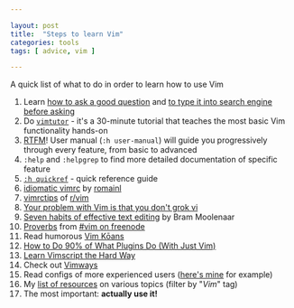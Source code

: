 ```yaml
---

layout: post
title:  "Steps to learn Vim"
categories: tools
tags: [ advice, vim ]

---
```


A quick list of what to do in order to learn how to use Vim

 1. Learn [how to ask a good question](https://stackoverflow.com/help/how-to-ask) and [to type it into search engine before asking](https://ddg.gg/?q=vim+start+learning)
 2. Do [`vimtutor`](https://vimhelp.org/usr_01.txt.html#vimtutor) - it's a 30-minute tutorial that teaches the most basic Vim functionality hands-on
 3. [RTFM](https://en.wikipedia.org/wiki/RTFM)! User manual (`:h user-manual`) will guide you progressively through every feature, from basic to advanced
 4. `:help` and `:helpgrep` to find more detailed documentation of specific feature
 5. [`:h quickref`](https://vimhelp.org/quickref.txt.html) - quick reference guide
 6. [idiomatic vimrc](https://github.com/romainl/idiomatic-vimrc) by [romainl](http://romainl.github.io/)
 7. [vimrctips](https://www.reddit.com/r/vim/wiki/vimrctips) of [r/vim](https://www.reddit.com/r/vim)
 8. [Your problem with Vim is that you don't grok vi](https://stackoverflow.com/a/1220118/10247460)
 9. [Seven habits of effective text editing](https://www.moolenaar.net/habits.html) by Bram Moolenaar
10. [Proverbs](https://www.vi-improved.org/vim-proverbs) from [#vim on freenode](https://www.vi-improved.org/)
11. Read humorous [Vim Kōans](https://blog.sanctum.geek.nz/vim-koans)
12. [How to Do 90% of What Plugins Do (With Just Vim)](https://www.youtube.com/watch?v=XA2WjJbmmoM)
13. [Learn Vimscript the Hard Way](https://learnvimscriptthehardway.stevelosh.com)
14. Check out [Vimways](https://vimways.org/2018)
15. Read configs of more experienced users ([here's mine](https://github.com/Jorengarenar/dotfiles/tree/master/vim) for example)
16. My [list of resources](https://resources.joren.ga) on various topics (filter by "_Vim_" tag)
17. The most important: **actually use it!**

